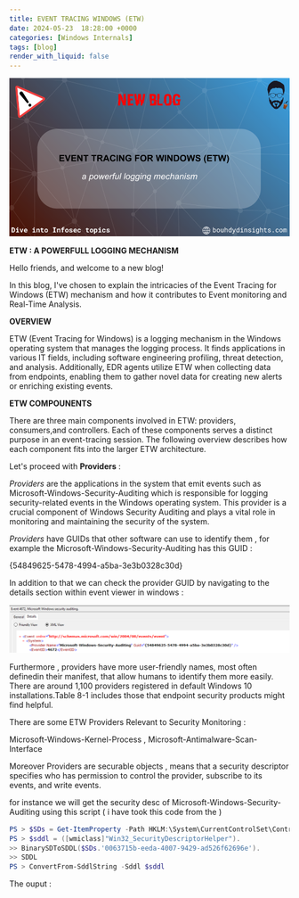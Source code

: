 ```yaml
---
title: EVENT TRACING WINDOWS (ETW)
date: 2024-05-23  18:28:00 +0000
categories: [Windows Internals]
tags: [blog]
render_with_liquid: false
---
```



![Desktop View](/media/etw0.png)

**ETW : A POWERFULL LOGGING MECHANISM**

Hello friends, and welcome to a new blog!

In this blog, I've chosen to explain the intricacies of the Event Tracing for Windows (ETW) mechanism and how it contributes to Event monitoring and Real-Time Analysis.

**OVERVIEW**


ETW (Event Tracing for Windows) is a logging mechanism in the Windows operating system that manages the logging process. It finds applications in various IT fields, including software engineering profiling, threat detection, and analysis. Additionally, EDR agents utilize ETW when collecting data from endpoints, enabling them to gather novel data for creating new alerts or enriching existing events.


**ETW COMPOUNENTS**

There are three main components involved in ETW: providers, consumers,and controllers. Each of these components serves a distinct purpose in an event-tracing session. The following overview describes how each component fits into the larger ETW architecture.

Let's proceed with **Providers** :

*Providers* are the applications in the system that emit events such as Microsoft-Windows-Security-Auditing which is responsible for logging security-related events in the Windows operating system. This provider is a crucial component of Windows Security Auditing and plays a vital role in monitoring and maintaining the security of the system.

*Providers* have GUIDs that other software can use to identify them , for example the Microsoft-Windows-Security-Auditing has this GUID :

 {54849625-5478-4994-a5ba-3e3b0328c30d}


In addition to that we can  check the provider GUID by navigating to the details section within event viewer in windows :

![Desktop View](/media/etw2.png)

Furthermore , providers have more user-friendly names, most often definedin their manifest, that allow humans to identify them more easily. There are around 1,100 providers registered in default Windows 10 installations.Table 8-1 includes those that endpoint security products might find helpful.

There are some   ETW Providers Relevant to Security Monitoring :

Microsoft-Windows-Kernel-Process , Microsoft-Antimalware-Scan-Interface


Moreover Providers are securable objects , means that  a security descriptor specifies who has permission to control the provider, subscribe to its events, and write events.

for instance  we will get the security desc of Microsoft-Windows-Security-Auditing using this script 
( i have took this code from the )

```powershell
PS > $SDs = Get-ItemProperty -Path HKLM:\System\CurrentControlSet\Control\WMI\Security
PS > $sddl = ([wmiclass]"Win32_SecurityDescriptorHelper").
>> BinarySDToSDDL($SDs.'0063715b-eeda-4007-9429-ad526f62696e').
>> SDDL
PS > ConvertFrom-SddlString -Sddl $sddl
```

The ouput : 












